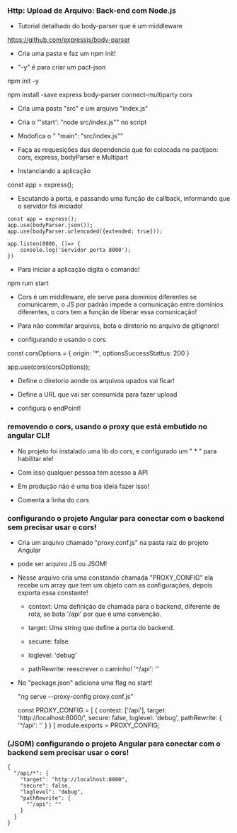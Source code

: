 
### Http: Upload de Arquivo: Back-end com Node.js

 - Tutorial detalhado do body-parser que é um middleware

 https://github.com/expressjs/body-parser

 - Cria uma pasta e faz um npm init!

 - "-y" é para criar um pact-json

 <blockquete> npm init -y </blockquete>

 <blockquete> npm install -save express body-parser connect-multiparty cors </blockquete>

 - Cria uma pasta "src" e um arquivo "index.js"

 - Cria o "'start': "node src/index.js"" no script

 - Modofica o " "main": "src/index.js""

 - Faça as requesições das dependencia que foi colocada no pactjson: cors, express, bodyParser e Multipart

 - Instanciando a aplicação

 <blockquete> const app = express(); </blockquete>

 - Escutando a porta, e passando uma função de callback, informando que o servidor foi iniciado!

 <blockquete>

    const app = express();
    app.use(bodyParser.json());
    app.use(bodyParser.urlencoded({extended: true}));

    app.listen(8000, ()=> {
        console.log('Servidor porta 8000');
    })

 </blockquete>

 - Para iniciar a aplicação digita o comando!

 <blockquete> npm rum start </blockquete>

 - Cors é um middleware, ele serve para dominios diferentes se comunicarem, o JS por padrão impede a comunicação entre dominios diferentes, o cors tem a função de liberar essa comunicação!

 - Para não commitar arquivos, bota o diretorio no arquivo de gitignore!

 - configurando e usando o cors

 <blockquete> 

  const corsOptions = {
    origin: '*',
    optionsSuccessStattus: 200
  }

  app.use(cors(corsOptions));

 </blockquete>

  - Define o diretorio aonde os arquivos upados vai ficar!

  - Define a URL que vai ser consumida para fazer upload

  - configura o endPoint!

 <blockquete> </blockquete>

 <blockquete> </blockquete>

### removendo o cors, usando o proxy que está embutido no angular CLI!

 - No projeto foi instalado uma lib do cors, e configurado um " * " para habilitar ele!

 - Com isso qualquer pessoa tem acesso a API

 - Em produção não é uma boa ideia fazer isso! 

 - Comenta a linha do cors

 ### configurando o projeto Angular para conectar com o backend sem precisar usar o cors!

  - Cria um arquivo chamado "proxy.conf.js" na pasta raiz do projeto Angular

  - pode ser arquivo JS ou JSOM!

  - Nesse arquivo cria uma constando chamada "PROXY_CONFIG" ela recebe um array que tem um objeto com as configurações, depois exporta essa constante!

    - context: Uma definição de chamada para o backend, diferente de rota, se bota '/api' por que é uma convenção.

    - target: Uma string que define a porta do backend.

    - securre: false

    - loglevel: 'debug'

    - pathRewrite: reescrever o caminho! '^/api': ''

  - No "package.json" adiciona uma flag no start!

    "ng serve --proxy-config proxy.conf.js"

    <blockquete>
        const PROXY_CONFIG = [
          {
            context: ['/api'],
            target: 'http://localhost:8000/',
            secure: false,
            loglevel: 'debug',
            pathRewrite: { '^/api': '' }
          }
        ]
        module.exports = PROXY_CONFIG;
    </blockquete>



 ### (JSOM) configurando o projeto Angular para conectar com o backend sem precisar usar o cors!

  <blockquete>

    {
      "/api/*": {
        "target": "http://localhost:8000",
        "secure": false,
        "loglevel": "debug",
        "pathRewrite": {
          "^/api": ""
        }
      }
    }

  </blockquete>